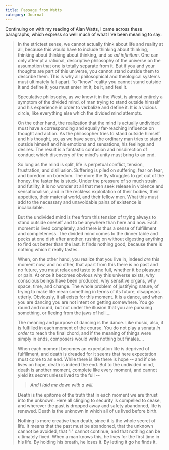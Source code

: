 ```yaml
---
title: Passage from Watts
category: Journal
---
```


Continuing on with my reading of Alan Watts, I came across these
paragraphs, which express so well much of what I've been meaning to say:

> In the strictest sense, we cannot actually think about life and
> reality at all, because this would have to include thinking about
> thinking, thinking about thinking about thinking, and so *ad infinitum*.
> One can only attempt a rational, descriptive philosophy of the
> universe on the assumption that one is totally separate from it.  But
> if you and your thoughts are part of this universe, you cannot stand
> outside them to describe them.  This is why all philosophical and
> theological systems must ultimately fall apart.  To "know" reality you
> cannot stand outside it and define it; you must enter int it, be it,
> and feel it.
>
> Speculative philosophy, as we know it in the West, is almost entirely
> a symptom of the divided mind, of man trying to stand outside himself
> and his experience in order to verbalize and define it.  It is a
> vicious circle, like everything else which the divided mind attempts.
>
> On the other hand, the realization that the mind is actually undivided
> must have a corresponding and equally far-reaching influence on
> thought and action.  As the philosopher tries to stand outside himself
> and his thought, so, as we have seen, the ordinary man tries to stand
> outside himself and his emotions and sensations, his feelings and
> desires.  The result is a fantastic confusion and misdirection of
> conduct which discovery of the mind's unity must bring to an end.
>
> So long as the mind is split, life is perpetual conflict, tension,
> frustration, and disillusion.  Suffering is piled on suffering, fear
> on fear, and boredom on boredom.  The more the fly struggles to get
> out of the honey, the faster he is stuck.  Under the pressure of so
> much strain and futility, it is no wonder at all that men seek release
> in violence and sensationalism, and in the reckless exploitation of
> their bodies, their appetites, their material world, and their fellow
> men.  What this must add to the necessary and unavoidable pains of
> existence is incalculable.
>
> But the undivided mind is free from this tension of trying always to
> stand outside oneself and to be anywhere than here and now.  Each
> moment is lived completely, and there is thus a sense of fulfillment
> and completeness.  The divided mind comes to the dinner table and
> pecks at one dish after another, rushing on without digesting anything
> to find out better than the last.  It finds nothing good, because
> there is nothing which it really tastes.
>
> When, on the other hand, you realize that you live in, indeed *are* this
> moment now, and no other, that apart from this there is no past and no
> future, you must relax and taste to the full, whether it be pleasure
> or pain.  At once it becomes obvious why this universe exists, why
> conscious beings have been produced, why sensitive organs, why space,
> time, and change.  The whole problem of justifying nature, of trying
> to make life mean something in terms of its future, disappears
> utterly.  Obviously, it all exists for this moment.  It is a dance,
> and when you are dancing you are not intent on getting somewhere.  You
> go round and round, but not under the illusion that you are pursuing
> something, or fleeing from the jaws of hell....
>
> The meaning and purpose of dancing is the dance.  Like music, also, it
> is fulfilled in each moment of the course.  You do not play a sonata
> *in order* to reach the final chord, and if the meaning of things were
> simply in ends, composers would write nothing but finales....
>
> When each moment becomes an expectation life is deprived of
> fulfillment, and death is dreaded for it seems that here expectation
> must come to an end.  While there is life there is hope -- and if one
> lives on hope, death is indeed the end.  But to the undivided mind,
> death is another moment, complete like every moment, and cannot yield
> its secret unless lived to the full --
>
>
> > *And I laid me down with a will.*
>
> Death is the epitome of the truth that in each moment we are thrust
> into the unknown.  Here all clinging to security is compelled to
> cease, and wherever the past is dropped away and safety abandoned,
> life is renewed.  Death is the unknown in which all of us lived before
> birth.
>
> Nothing is more creative than death, since it is the whole secret of
> life.  It means that the past must be abandoned, that the unknown
> cannot be avoided, that "I" cannot continue, and that nothing can be
> ultimately fixed.  When a man knows this, he lives for the first time
> in his life.  By holding his breath, he loses it.  By letting it go he
> finds it.


